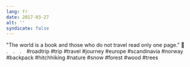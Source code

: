 ```yaml
---
lang: fr
date: 2017-03-27
alt: ''
syndicate: false
---
```


"The world is a book and those who do not travel read only one page." 🚶⠀
.⠀
.⠀
.⠀
#roadtrip #trip #travel #journey #europe #scandinavia #norway #backpack #hitchhiking #nature #snow #forest #wood #trees
